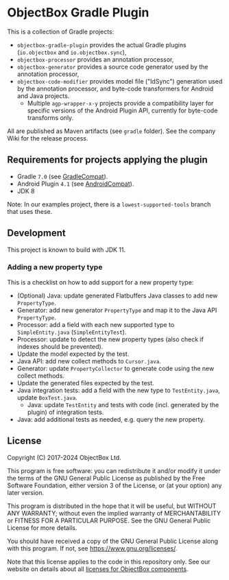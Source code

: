 # ObjectBox Gradle Plugin

This is a collection of Gradle projects:
- `objectbox-gradle-plugin` provides the actual Gradle plugins (`io.objectbox` and `io.objectbox.sync`),
- `objectbox-processor` provides an annotation processor,
- `objectbox-generator` provides a source code generator used by the annotation processor,
- `objectbox-code-modifier` provides model file ("IdSync") generation used by the annotation processor,
  and byte-code transformers for Android and Java projects.
  - Multiple `agp-wrapper-x-y` projects provide a compatibility layer for specific versions 
  of the Android Plugin API, currently for byte-code transforms only.

All are published as Maven artifacts (see `gradle` folder). See the company Wiki for the release process.

## Requirements for projects applying the plugin

- Gradle `7.0` (see [GradleCompat](objectbox-gradle-plugin/src/main/kotlin/io/objectbox/gradle/util/GradleCompat.kt)).
- Android Plugin `4.1` (see [AndroidCompat](objectbox-gradle-plugin/src/main/kotlin/io/objectbox/gradle/util/AndroidCompat.kt)).
- JDK 8

Note: In our examples project, there is a `lowest-supported-tools` branch that uses these.

## Development

This project is known to build with JDK 11.
                                                
### Adding a new property type

This is a checklist on how to add support for a new property type:

-  (Optional) Java: update generated Flatbuffers Java classes to add new `PropertyType`.
-  Generator: add new generator `PropertyType` and map it to the Java API `PropertyType`.
-  Processor: add a field with each new supported type to `SimpleEntity.java` (`SimpleEntityTest`).
-  Processor: update to detect the new property types (also check if indexes should be prevented).
  - Update the model expected by the test.
-  Java API: add new collect methods to `Cursor.java`.
-  Generator: update `PropertyCollector` to generate code using the new collect methods.
  - Update the generated files expected by the test.
- Java integration tests: add a field with the new type to `TestEntity.java`, update `BoxTest.java`.
  - Java: update `TestEntity` and tests with code (incl. generated by the plugin) of integration tests.
- Java: add additional tests as needed, e.g. query the new property.
                     
## License

  Copyright (C) 2017-2024 ObjectBox Ltd.
  
  This program is free software: you can redistribute it and/or modify
  it under the terms of the GNU General Public License as published by
  the Free Software Foundation, either version 3 of the License, or
  (at your option) any later version.
  
  This program is distributed in the hope that it will be useful,
  but WITHOUT ANY WARRANTY; without even the implied warranty of
  MERCHANTABILITY or FITNESS FOR A PARTICULAR PURPOSE.  See the
  GNU General Public License for more details.
  
  You should have received a copy of the GNU General Public License
  along with this program.  If not, see <https://www.gnu.org/licenses/>.

Note that this license applies to the code in this repository only.
See our website on details about all [licenses for ObjectBox components](https://objectbox.io/faq/#license-pricing).
